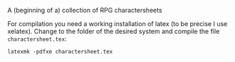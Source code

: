 A (beginning of a) collection of RPG charactersheets

For compilation you need a working installation of latex (to be precise I use xelatex).
Change to the folder of the desired system and compile the file `charactersheet.tex`:

```
latexmk -pdfxe charactersheet.tex
```

